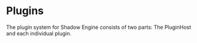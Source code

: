 # Plugins
The plugin system for Shadow Engine consists of two parts: The PluginHost and each individual plugin.